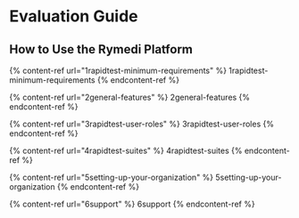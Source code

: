 # Evaluation Guide

## How to Use the Rymedi Platform

{% content-ref url="1rapidtest-minimum-requirements" %} 1rapidtest-minimum-requirements {% endcontent-ref %}

{% content-ref url="2general-features" %} 2general-features {% endcontent-ref %}

{% content-ref url="3rapidtest-user-roles" %} 3rapidtest-user-roles {% endcontent-ref %}

{% content-ref url="4rapidtest-suites" %} 4rapidtest-suites {% endcontent-ref %}

{% content-ref url="5setting-up-your-organization" %} 5setting-up-your-organization {% endcontent-ref %}

{% content-ref url="6support" %} 6support {% endcontent-ref %}
